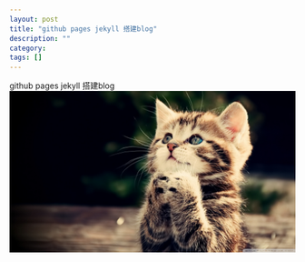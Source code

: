 ```yaml
---
layout: post
title: "github pages jekyll 搭建blog"
description: ""
category: 
tags: []
---
```

github pages jekyll 搭建blog
![My helpful screenshot](../assets/images/2.jpg)
